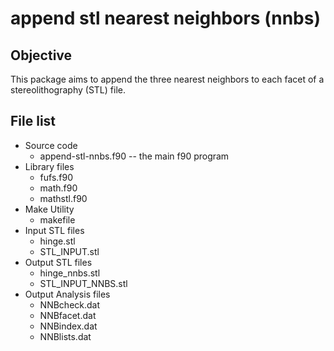 # append stl nearest neighbors (nnbs)
## Objective
This package aims to append the three nearest neighbors to each facet of a stereolithography (STL) file.

## File list
- Source code
  - append-stl-nnbs.f90 -- the main f90 program 
- Library files
  - fufs.f90
  - math.f90
  - mathstl.f90
- Make Utility 
  - makefile
- Input STL files
  - hinge.stl
  - STL_INPUT.stl
- Output STL files
  - hinge_nnbs.stl
  - STL_INPUT_NNBS.stl
- Output Analysis files
  - NNBcheck.dat
  - NNBfacet.dat
  - NNBindex.dat
  - NNBlists.dat
 
